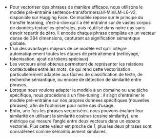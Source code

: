 - Pour vectoriser des phrases de manière efficace, nous utilisons le modèle pré-entraîné sentence-transformers/all-MiniLM-L6-v2, disponible sur Hugging Face. Ce modèle repose sur le principe du transfer learning, c’est-à-dire qu’il a été entraîné sur de vastes corpus de données textuelles générales, puis réutilisé dans notre cas sans devoir repartir de zéro. Il encode chaque phrase complète en un vecteur dense de 384 dimensions, capturant sa signification sémantique globale.
- L’un des avantages majeurs de ce modèle est qu’il intègre automatiquement toutes les étapes de prétraitement (nettoyage, tokenisation, ajout de tokens spéciaux)
- Les vecteurs ainsi obtenus permettent de représenter les relations contextuelles entre les mots, ce qui rend cette vectorisation particulièrement adaptée aux tâches de classification de texte, de recherche sémantique, ou encore de détection de similarité entre phrases.
- Lorsque nous voulons adapter le modèle à un domaine ou une tâche spécifique, nous procédons à un fine-tuning : il s’agit d'entraîner le modèle pré-entraîné sur nos propres données spécifiques (nouvelles phrases), afin de l’optimiser pour notre cas d’usage.
- Enfin, une fois les phrases vectorisées, nous pouvons évaluer leur similarité en utilisant la similarité cosinus (cosine similarity), une métrique qui mesure l’angle entre deux vecteurs dans un espace vectoriel. Plus cette valeur est proche de 1, plus les deux phrases sont considérées comme sémantiquement similaires.

